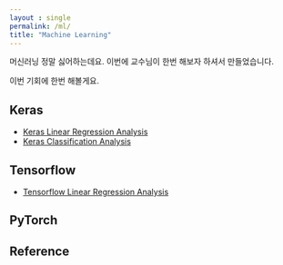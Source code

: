 ```yaml
---
layout : single
permalink: /ml/
title: "Machine Learning"
---
```


머신러닝 정말 싫어하는데요. 이번에 교수님이 한번 해보자 하셔서 만들었습니다.

이번 기회에 한번 해볼게요.

## Keras

* [Keras Linear Regression Analysis](/keras-linearregression)
* [Keras Classification Analysis](/keras-classification)

## Tensorflow

* [Tensorflow Linear Regression Analysis](/tf-linearregression)

## PyTorch


## Reference
